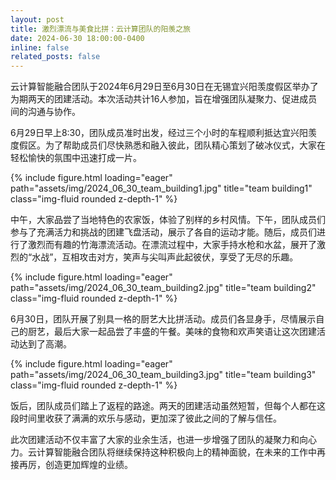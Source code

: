 ```yaml
---
layout: post
title: 激烈漂流与美食比拼：云计算团队的阳羡之旅
date: 2024-06-30 18:00:00-0400
inline: false
related_posts: false
---
```


云计算智能融合团队于2024年6月29日至6月30日在无锡宜兴阳羡度假区举办了为期两天的团建活动。本次活动共计16人参加，旨在增强团队凝聚力、促进成员间的沟通与协作。

6月29日早上8:30，团队成员准时出发，经过三个小时的车程顺利抵达宜兴阳羡度假区。为了帮助成员们尽快熟悉和融入彼此，团队精心策划了破冰仪式，大家在轻松愉快的氛围中迅速打成一片。

<div class="row">
    <div class="col-sm mt-3 mt-md-0">
        {% include figure.html loading="eager" path="assets/img/2024_06_30_team_building1.jpg" title="team building1" class="img-fluid rounded z-depth-1" %}
    </div>
</div>

中午，大家品尝了当地特色的农家饭，体验了别样的乡村风情。下午，团队成员们参与了充满活力和挑战的团建飞盘活动，展示了各自的运动才能。随后，成员们进行了激烈而有趣的竹海漂流活动。在漂流过程中，大家手持水枪和水盆，展开了激烈的“水战”，互相攻击对方，笑声与尖叫声此起彼伏，享受了无尽的乐趣。

<div class="row">
    <div class="col-sm mt-3 mt-md-0">
        {% include figure.html loading="eager" path="assets/img/2024_06_30_team_building2.jpg" title="team building2" class="img-fluid rounded z-depth-1" %}
    </div>
</div>

6月30日，团队开展了别具一格的厨艺大比拼活动。成员们各显身手，尽情展示自己的厨艺，最后大家一起品尝了丰盛的午餐。美味的食物和欢声笑语让这次团建活动达到了高潮。

<div class="row">
    <div class="col-sm mt-3 mt-md-0">
        {% include figure.html loading="eager" path="assets/img/2024_06_30_team_building3.jpg" title="team building3" class="img-fluid rounded z-depth-1" %}
    </div>
</div>

饭后，团队成员们踏上了返程的路途。两天的团建活动虽然短暂，但每个人都在这段时间里收获了满满的欢乐与感动，更加深了彼此之间的了解与信任。

此次团建活动不仅丰富了大家的业余生活，也进一步增强了团队的凝聚力和向心力。云计算智能融合团队将继续保持这种积极向上的精神面貌，在未来的工作中再接再厉，创造更加辉煌的业绩。
